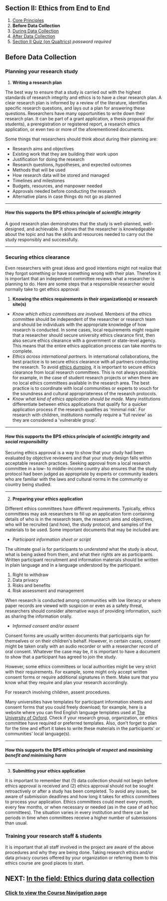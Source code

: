 ## Section II: Ethics from End to End

1. [Core Principles](endto.md)
2. **Before Data Collection**
3. [During Data Collection](endto-during.md)
4. [After Data Collection](endto-after.md)
5. [Section II Quiz (on Qualtrics)](https://oxfordeducation.eu.qualtrics.com/jfe/form/SV_bPHRKTydLSyDzRH) *password required*

## Before Data Collection

### **Planning your research study**

1. **Writing a research plan**

The best way to ensure that a study is carried out with the highest standards of research integrity and ethics is to have a clear research plan. A clear research plan is informed by a review of the literature, identifies specific research questions, and lays out a plan for answering these questions. Researchers have many opportunities to write down their research plan. It can be part of a grant application, a thesis proposal (for students), a preregistration or registered report, a research ethics application, or even two or more of the aforementioned documents.

Some things that researchers should think about during their planning are:
- Research aims and objectives
- Existing work that they are building their work upon
- Justification for doing the research
- Research questions, hypotheses, and expected outcomes 
- Methods that will be used
- How research data will be stored and managed
- Timelines and milestones
- Budgets, resources, and manpower needed
- Approvals needed before conducting the research
- Alternative plans in case things do not go as planned

* * * 
#### How this supports the BPS ethics principle of _scientific integrity_
A good research plan demonstrates that the study is well-planned, well-designed, and achievable. It shows that the researcher is knowledgeable about the topic and has the skills and resources needed to carry out the study responsibly and successfully.
* * *

### **Securing ethics clearance**

Even researchers with great ideas and good intentions might not realize that they forgot something or have something wrong with their plan. Therefore it is important that an independent committee reviews what a researcher is planning to do. Here are some steps that a responsible researcher would normally take to get ethics approval:

1. **Knowing the ethics requirements in their organization(s) or research site(s)**

- *Know which ethics committees are involved.* Members of the ethics committee should be independent of the researcher or research team and should be individuals with the appropriate knowledge of how research is conducted. In some cases, local requirements might require that a researcher should secure university ethics clearance first, then also secure ethics clearance with a government or state-level agency. This means that the entire ethics application process can take months to complete. 
- *Ethics across international partners.* In international collaborations, the best practice is to secure ethics clearance with all partners conducting the research. To avoid [ethics dumping](integrity-global.md), it is important to secure ethics clearance from local research committees. This is not always possible; for example, in the case of student research projects or when there are no local ethics committees available in the research area. The best practice is to coordinate with local communities or experts to vouch for the soundness and cultural appropriateness of the research protocols.  
- *Know what kind of ethics application should be made.* Many institutions differentiate between ethics applications that qualify for a quicker application process if the research qualifies as 'minimal risk'. For research with children, institutions normally require a 'full review' as they are considered a 'vulnerable group'.

* * *
#### How this supports the BPS ethics principle of _scientific integrity_ and _social responsibility_
Securing ethics approval is a way to show that your study had been evaluated by objective reviewers and that your study design falls within acceptable research practices. Seeking approval from a local research committee in a low- to middle-income country also ensures that the study protocol had been judged as appropriate by experts or community leaders who are familiar with the laws and cultural norms in the community or country being studied.
* * *

2. **Preparing your ethics application**

Different ethics committees have different requirements. Typically, ethics committees may ask researchers to fill up an application form containing details of who is in the research team, the research aims and objectives, who will be recruited (and how), the study protocol, and samples of the materials to be used. Some important documents that may be included are:

- *Participant information sheet or script*

The ultimate goal is for participants to _understand_ what the study is about, what is being asked from them, and what their rights are as participants. Written participant recruitment and information materials should be written in plain language and in a language understood by the participant. 

1. Right to withdraw
2. Data privacy
3. Risks and benefits
4. Risk assessment and management

When research is conducted among communities with low literacy or where paper records are viewed with suspicion or even as a safety threat, researchers should consider alternative ways of providing information, such as sharing the information orally. 

- *Informed consent and/or assent*

Consent forms are usually written documents that participants sign for themselves or on their children's behalf. However, in certain cases, consent might be taken orally with an audio recorder or with a researcher record of oral consent. Whatever the case may be, it is important to have a document to show that a participant has agreed to join the study.

However, some ethics committees or local authorities might be very strict with their requirements. For example, some might only accept written consent forms or require additional signatures in them. Make sure that you know what they require and plan your research accordingly.

For research involving children, assent procedures.


Many universities have templates for participant information sheets and consent forms that you could freely download; for example, here is a website where you can find English language templates used at [The University of Oxford](https://researchsupport.admin.ox.ac.uk/governance/ethics/resources/consent#collapse281101). Check if your research group, organization, or ethics committee have required or preferred templates. Also, don't forget to plan for the time and effort it takes to write these materials in the participants' or communities' local language(s).

* * *
#### How this supports the BPS ethics principle of _respect_ and _maximising benefit and minimising harm_
* * *

3. **Submitting your ethics application**

It is important to remember that (1) data collection should not begin before ethics approval is received and (2) ethics approval should not be sought retroactively or after a study has been completed. To avoid any issues, be aware of submission deadlines and how long it takes for ethics committees to process your application. Ethics committees could meet every month, every few months, or when necessary or needed (as in the case of ad hoc committees). The situation varies in every institution and there can be periods in time when committees receive a higher number of submissions than usual.

### **Training your research staff & students**

It is important that all staff involved in the project are aware of the above procedures and why they are being done. Taking research ethics and/or data privacy courses offered by your organization or referring them to this ethics course are good places to start.

## NEXT: [In the field: Ethics during data collection](endto-during.md)
### [Click to view the Course Navigation page](toc.md)
